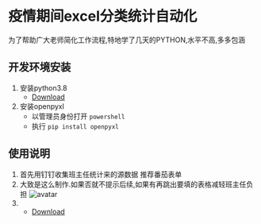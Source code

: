 # 疫情期间excel分类统计自动化
为了帮助广大老师简化工作流程,特地学了几天的PYTHON,水平不高,多多包涵

## 开发环境安装
1. 安装python3.8 
    - [Download](https://github.com/3038922/new_century_robotics/releases/download/v1.0/python-3.8.1-amd64.exe)
2. 安装openpyxl 
    - 以管理员身份打开 `powershell`
    - 执行 `pip install openpyxl`

## 使用说明
1. 首先用钉钉收集班主任统计来的源数据 推荐番茄表单
2. 大致是这么制作.如果否就不提示后续,如果有再跳出要填的表格减轻班主任负担
![avatar](./1.jpg)
3. - [Download](https://github.com/3038922/new_century_robotics/releases/download/v1.0/python-3.8.1-amd64.exe)